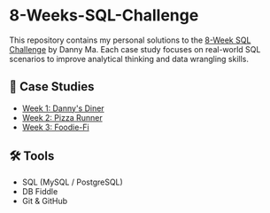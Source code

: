 # 8-Weeks-SQL-Challenge
This repository contains my personal solutions to the [8-Week SQL Challenge](https://8weeksqlchallenge.com/) by Danny Ma. Each case study focuses on real-world SQL scenarios to improve analytical thinking and data wrangling skills.

## 📁 Case Studies

- [Week 1: Danny's Diner](./Week1/Danny's-Diner)
- [Week 2: Pizza Runner](./week2-pizza-runner/)
- [Week 3: Foodie-Fi](./week3-foodie-fi/)

## 🛠️ Tools

- SQL (MySQL / PostgreSQL)
- DB Fiddle
- Git & GitHub
